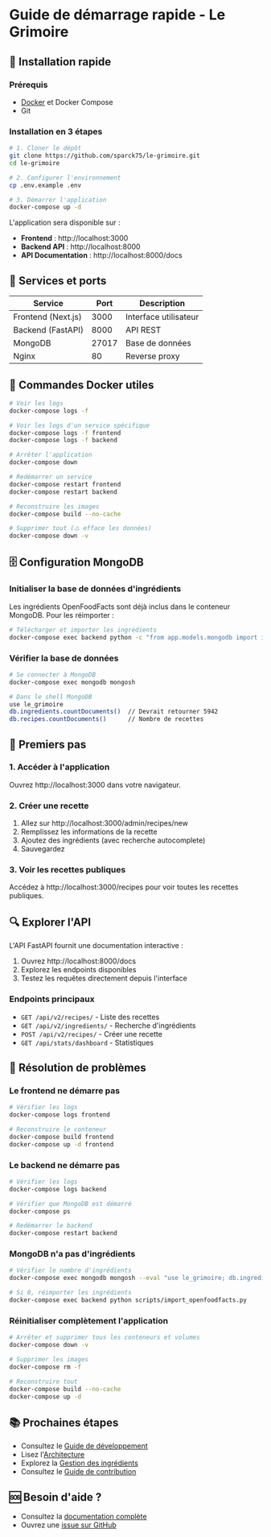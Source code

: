 # Guide de démarrage rapide - Le Grimoire

## 🚀 Installation rapide

### Prérequis

- [Docker](https://www.docker.com/) et Docker Compose
- Git

### Installation en 3 étapes

```bash
# 1. Cloner le dépôt
git clone https://github.com/sparck75/le-grimoire.git
cd le-grimoire

# 2. Configurer l'environnement
cp .env.example .env

# 3. Démarrer l'application
docker-compose up -d
```

L'application sera disponible sur :
- **Frontend** : http://localhost:3000
- **Backend API** : http://localhost:8000
- **API Documentation** : http://localhost:8000/docs

## 📍 Services et ports

| Service | Port | Description |
|---------|------|-------------|
| Frontend (Next.js) | 3000 | Interface utilisateur |
| Backend (FastAPI) | 8000 | API REST |
| MongoDB | 27017 | Base de données |
| Nginx | 80 | Reverse proxy |

## 🔧 Commandes Docker utiles

```bash
# Voir les logs
docker-compose logs -f

# Voir les logs d'un service spécifique
docker-compose logs -f frontend
docker-compose logs -f backend

# Arrêter l'application
docker-compose down

# Redémarrer un service
docker-compose restart frontend
docker-compose restart backend

# Reconstruire les images
docker-compose build --no-cache

# Supprimer tout (⚠️ efface les données)
docker-compose down -v
```

## 🗄️ Configuration MongoDB

### Initialiser la base de données d'ingrédients

Les ingrédients OpenFoodFacts sont déjà inclus dans le conteneur MongoDB. Pour les réimporter :

```bash
# Télécharger et importer les ingrédients
docker-compose exec backend python -c "from app.models.mongodb import init_database; import asyncio; asyncio.run(init_database())"
```

### Vérifier la base de données

```bash
# Se connecter à MongoDB
docker-compose exec mongodb mongosh

# Dans le shell MongoDB
use le_grimoire
db.ingredients.countDocuments()  // Devrait retourner 5942
db.recipes.countDocuments()      // Nombre de recettes
```

## 👤 Premiers pas

### 1. Accéder à l'application

Ouvrez http://localhost:3000 dans votre navigateur.

### 2. Créer une recette

1. Allez sur http://localhost:3000/admin/recipes/new
2. Remplissez les informations de la recette
3. Ajoutez des ingrédients (avec recherche autocomplete)
4. Sauvegardez

### 3. Voir les recettes publiques

Accédez à http://localhost:3000/recipes pour voir toutes les recettes publiques.

## 🔍 Explorer l'API

L'API FastAPI fournit une documentation interactive :

1. Ouvrez http://localhost:8000/docs
2. Explorez les endpoints disponibles
3. Testez les requêtes directement depuis l'interface

### Endpoints principaux

- `GET /api/v2/recipes/` - Liste des recettes
- `GET /api/v2/ingredients/` - Recherche d'ingrédients
- `POST /api/v2/recipes/` - Créer une recette
- `GET /api/stats/dashboard` - Statistiques

## 🐛 Résolution de problèmes

### Le frontend ne démarre pas

```bash
# Vérifier les logs
docker-compose logs frontend

# Reconstruire le conteneur
docker-compose build frontend
docker-compose up -d frontend
```

### Le backend ne démarre pas

```bash
# Vérifier les logs
docker-compose logs backend

# Vérifier que MongoDB est démarré
docker-compose ps

# Redémarrer le backend
docker-compose restart backend
```

### MongoDB n'a pas d'ingrédients

```bash
# Vérifier le nombre d'ingrédients
docker-compose exec mongodb mongosh --eval "use le_grimoire; db.ingredients.countDocuments()"

# Si 0, réimporter les ingrédients
docker-compose exec backend python scripts/import_openfoodfacts.py
```

### Réinitialiser complètement l'application

```bash
# Arrêter et supprimer tous les conteneurs et volumes
docker-compose down -v

# Supprimer les images
docker-compose rm -f

# Reconstruire tout
docker-compose build --no-cache
docker-compose up -d
```

## 📚 Prochaines étapes

- Consultez le [Guide de développement](../development/DEVELOPMENT.md)
- Lisez l'[Architecture](../architecture/OVERVIEW.md)
- Explorez la [Gestion des ingrédients](../development/INGREDIENTS.md)
- Consultez le [Guide de contribution](CONTRIBUTING.md)

## 🆘 Besoin d'aide ?

- Consultez la [documentation complète](../README.md)
- Ouvrez une [issue sur GitHub](https://github.com/sparck75/le-grimoire/issues)
